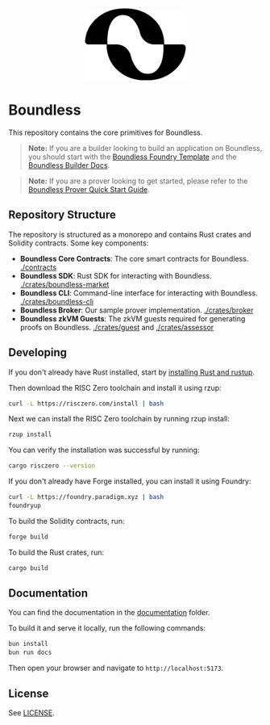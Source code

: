 <p align="center">
  <img src="Boundless_Logo black.png" alt="Boundless Logo" width="200">
</p>

# Boundless

This repository contains the core primitives for Boundless.

> **Note:** If you are a builder looking to build an application on Boundless, you should start with the [Boundless Foundry Template](https://github.com/boundless-xyz/boundless-foundry-template) and the [Boundless Builder Docs](https://docs.beboundless.xyz/developers/quick-start).

> **Note:** If you are a prover looking to get started, please refer to the [Boundless Prover Quick Start Guide](https://docs.beboundless.xyz/provers/becoming-a-prover).

## Repository Structure

The repository is structured as a monorepo and contains Rust crates and Solidity contracts. Some key components:

- **Boundless Core Contracts**: The core smart contracts for Boundless. [./contracts](./contracts)
- **Boundless SDK**: Rust SDK for interacting with Boundless. [./crates/boundless-market](./crates/boundless-market)
- **Boundless CLI**: Command-line interface for interacting with Boundless. [./crates/boundless-cli](./crates/boundless-cli)
- **Boundless Broker**: Our sample prover implementation. [./crates/broker](./crates/broker)
- **Boundless zkVM Guests**: The zkVM guests required for generating proofs on Boundless. [./crates/guest](./crates/guest) and [./crates/assessor](./crates/assessor)

## Developing

If you don't already have Rust installed, start by [installing Rust and rustup](https://doc.rust-lang.org/cargo/getting-started/installation.html).

Then download the RISC Zero toolchain and install it using rzup:

```sh
curl -L https://risczero.com/install | bash
```

Next we can install the RISC Zero toolchain by running rzup install:

```sh
rzup install
```

You can verify the installation was successful by running:

```sh
cargo risczero --version
```

If you don't already have Forge installed, you can install it using Foundry:

```sh
curl -L https://foundry.paradigm.xyz | bash
foundryup
```

To build the Solidity contracts, run:

```sh
forge build
```

To build the Rust crates, run:

```sh
cargo build
```

## Documentation

You can find the documentation in the [documentation](./documentation) folder.

To build it and serve it locally, run the following commands:

```sh
bun install
bun run docs
```

Then open your browser and navigate to `http://localhost:5173`.

## License

See [LICENSE](./LICENSE).
